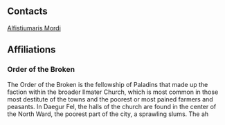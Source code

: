## Contacts

[Alfistiumaris Mordi](./contacts/alfistiumaris-mordi.md)

## Affiliations

### Order of the Broken

The Order of the Broken is the fellowship of Paladins that made up the faction within the broader Ilmater Church, which is most common in those most destitute of the towns and the poorest or most pained farmers and peasants. In Daegur Fel, the halls of the church are found in the center of the North Ward, the poorest part of the city, a sprawling slums. The ah